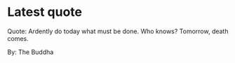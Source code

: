 # Latest quote 

Quote: Ardently do today what must be done. Who knows? Tomorrow, death comes. 

By: The Buddha